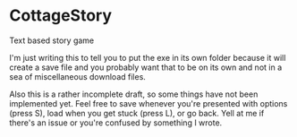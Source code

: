 # CottageStory
Text based story game

I'm just writing this to tell you to put the exe in its own folder because it will create a save file and you probably want that to be on its own and not in a sea of miscellaneous download files.

Also this is a rather incomplete draft, so some things have not been implemented yet. Feel free to save whenever you're presented with options (press S), load when you get stuck (press L), or go back. Yell at me if there's an issue or you're confused by something I wrote.
